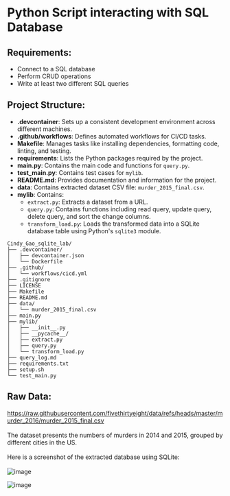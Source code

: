 # Python Script interacting with SQL Database
## Requirements:

* Connect to a SQL database
* Perform CRUD operations
* Write at least two different SQL queries

## Project Structure:

- **.devcontainer**: Sets up a consistent development environment across different machines.
- **.github/workflows**: Defines automated workflows for CI/CD tasks.
- **Makefile**: Manages tasks like installing dependencies, formatting code, linting, and testing.
- **requirements**: Lists the Python packages required by the project.
- **main.py**: Contains the main code and functions for `query.py`.
- **test_main.py**: Contains test cases for `mylib`.
- **README.md**: Provides documentation and information for the project.
- **data**: Contains extracted dataset CSV file: `murder_2015_final.csv`.
- **mylib**: Contains:
  - `extract.py`: Extracts a dataset from a URL.
  - `query.py`: Contains functions including read query, update query, delete query, and sort the change columns.
  - `transform_load.py`: Loads the transformed data into a SQLite database table using Python's `sqlite3` module.

```plaintext
Cindy_Gao_sqlite_lab/
├── .devcontainer/
│   ├── devcontainer.json
│   └── Dockerfile
├── .github/
│   └── workflows/cicd.yml
├── .gitignore
├── LICENSE
├── Makefile
├── README.md
├── data/
│   └── murder_2015_final.csv
├── main.py
├── mylib/
│   ├── __init__.py
│   ├── __pycache__/
│   ├── extract.py
│   ├── query.py
│   └── transform_load.py
├── query_log.md
├── requirements.txt
├── setup.sh
└── test_main.py
```


## Raw Data:
https://raw.githubusercontent.com/fivethirtyeight/data/refs/heads/master/murder_2016/murder_2015_final.csv <br><br>
The dataset presents the numbers of murders in 2014 and 2015, grouped by different cities in the US. <br><br>
Here is a screenshot of the extracted database using SQLite: <br><br>
![image](https://github.com/user-attachments/assets/b55b826a-483c-4b21-99b6-8b5da535364e)

![image](https://github.com/user-attachments/assets/9afdf2b2-dafa-48d2-83ba-5eece83f1fe4)





